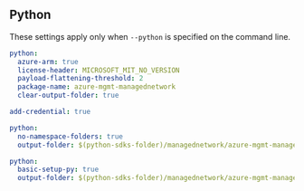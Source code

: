 ## Python

These settings apply only when `--python` is specified on the command line.

``` yaml $(python)
python:
  azure-arm: true
  license-header: MICROSOFT_MIT_NO_VERSION
  payload-flattening-threshold: 2
  package-name: azure-mgmt-managednetwork
  clear-output-folder: true

add-credential: true
```

``` yaml $(python) && $(python-mode) == 'update'
python:
  no-namespace-folders: true
  output-folder: $(python-sdks-folder)/managednetwork/azure-mgmt-managednetwork/azure/mgmt/managednetwork
```
``` yaml $(python) && $(python-mode) == 'create'
python:
  basic-setup-py: true
  output-folder: $(python-sdks-folder)/managednetwork/azure-mgmt-managednetwork
```
